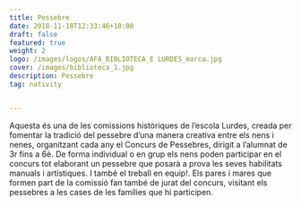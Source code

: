 ```yaml
---
title: Pessebre
date: 2018-11-18T12:33:46+10:00
draft: false
featured: true
weight: 2
logo: /images/logos/AFA_BIBLIOTECA_E LURDES_marca.jpg
cover: /images/biblioteca_1.jpg
description: Pessebre
tag: nativity


---
```

Aquesta és una de les comissions històriques de l’escola Lurdes, creada per fomentar la tradició del pessebre d’una manera creativa entre els nens i nenes, organitzant cada any el Concurs de Pessebres, dirigit a l’alumnat de 3r fins a 6è. De forma individual o en grup els nens poden participar en el concurs tot elaborant un pessebre que posarà a prova les seves habilitats manuals i artístiques. I també el treball en equip!. Els pares i mares que formen part de la comissió fan també de jurat del concurs, visitant els pessebres a les cases de les famílies que hi participen. 
